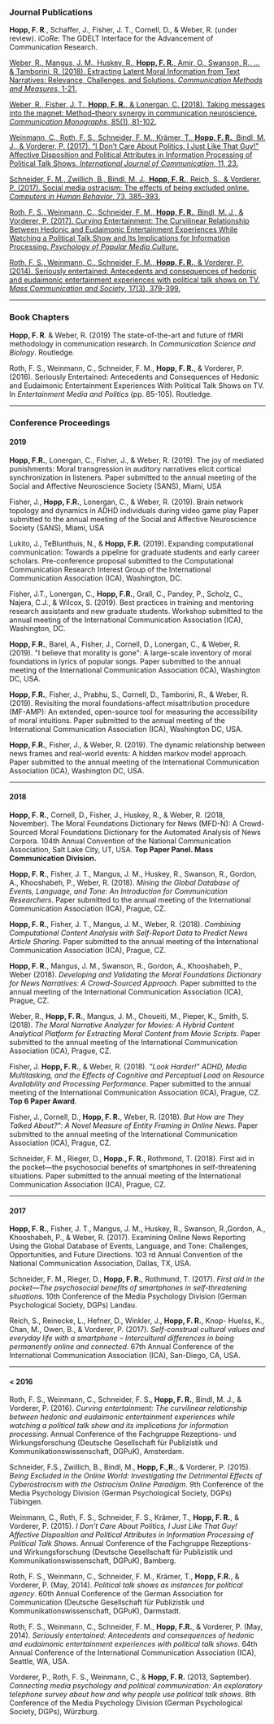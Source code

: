 ### Journal Publications

**Hopp, F. R**., Schaffer, J., Fisher, J. T., Cornell, D., & Weber, R. (under review). iCoRe: The GDELT Interface for the Advancement of Communication Research.

[Weber, R., Mangus, J. M., Huskey, R., **Hopp, F. R.**, Amir, O., Swanson, R., ... & Tamborini, R. (2018). Extracting Latent Moral Information from Text Narratives: Relevance, Challenges, and Solutions. _Communication Methods and Measures_, 1-21.](https://fhopp.github.io/publications/weber2018.pdf)

[Weber, R., Fisher, J. T., **Hopp, F. R.**, & Lonergan, C. (2018). Taking messages into the magnet: Method–theory synergy in communication neuroscience. _Communication Monographs_, 85(1), 81-102.](https://fhopp.github.io/publications/weber2017.pdf)

[Weinmann, C., Roth, F. S., Schneider, F. M., Krämer, T., **Hopp, F. R.**, Bindl, M. J., & Vorderer, P. (2017). “I Don’t Care About Politics, I Just Like That Guy!” Affective Disposition and Political Attributes in Information Processing of Political Talk Shows. _International Journal of Communication_, 11, 23.](https://fhopp.github.io/publications/weinmann2017.pdf)

[Schneider, F. M., Zwillich, B., Bindl, M. J., **Hopp, F. R.**, Reich, S., & Vorderer, P. (2017). Social media ostracism: The effects of being excluded online. _Computers in Human Behavior_, 73, 385-393.](https://fhopp.github.io/publications/schneider2017.pdf)

[Roth, F. S., Weinmann, C., Schneider, F. M., **Hopp, F. R.**, Bindl, M. J., & Vorderer, P. (2017). Curving Entertainment: The Curvilinear Relationship Between Hedonic and Eudaimonic Entertainment Experiences While Watching a Political Talk Show and Its Implications for Information Processing. _Psychology of Popular Media Culture_.](https://fhopp.github.io/publications/roth2017.pdf)

[Roth, F. S., Weinmann, C., Schneider, F. M., **Hopp, F. R.**, & Vorderer, P. (2014). Seriously entertained: Antecedents and consequences of hedonic and eudaimonic entertainment experiences with political talk shows on TV. _Mass Communication and Society_, 17(3), 379-399.](https://fhopp.github.io/publications/roth2014.pdf)

---

### Book Chapters

**Hopp, F. R**. & Weber, R. (2019) The state-of-the-art and future of fMRI methodology in communication research. In *Communication Science and Biology*. Routledge.


Roth, F. S., Weinmann, C., Schneider, F. M., **Hopp, F. R.**, & Vorderer, P. (2016). Seriously Entertained: Antecedents and Consequences of Hedonic and Eudaimonic Entertainment Experiences With Political Talk Shows on TV. In _Entertainment Media and Politics_ (pp. 85-105). Routledge.

---

### Conference Proceedings

#### 2019
**Hopp, F.R.**, Lonergan, C., Fisher, J., & Weber, R. (2019). The joy of mediated punishments: Moral transgression in auditory narratives elicit cortical synchronization in listeners. Paper submitted to the annual meeting of the Social and Affective Neuroscience Society (SANS), Miami, USA

Fisher, J., **Hopp, F.R.**, Lonergan, C., & Weber, R. (2019). Brain network topology and dynamics in ADHD individuals during video game play Paper submitted to the annual meeting of the Social and Affective Neuroscience Society (SANS), Miami, USA

Lukito, J., TeBlunthuis, N., & **Hopp, F.R.** (2019). Expanding computational communication: Towards a pipeline for graduate students and early career scholars. Pre-conference proposal submitted to the Computational Communication Research Interest Group of the International Communication Association (ICA), Washington, DC.

Fisher, J.T., Lonergan, C., **Hopp, F.R.**, Grall, C., Pandey, P., Scholz, C., Najera, C.J., & Wilcox, S. (2019). Best practices in training and mentoring research assistants and new graduate students. Workshop submitted to the annual meeting of the International Communication Association (ICA), Washington, DC.

**Hopp, F.R.**, Barel, A., Fisher, J., Cornell, D., Lonergan, C., & Weber, R. (2019). "I believe that morality is gone": A large-scale inventory of moral foundations in lyrics of popular songs. Paper submitted to the annual meeting of the International Communication Association (ICA), Washington DC, USA.

**Hopp, F.R.**, Fisher, J., Prabhu, S., Cornell, D., Tamborini, R., & Weber, R. (2019). Revisiting the moral foundations-affect misattribution procedure (MF-AMP): An extended, open-source tool for measuring the accessibility of moral intuitions. Paper submitted to the annual meeting of the International Communication Association (ICA), Washington DC, USA.

**Hopp, F.R.**, Fisher, J., & Weber, R. (2019). The dynamic relationship between news frames and real-world events: A hidden markov model approach. Paper submitted to the annual meeting of the International Communication Association (ICA), Washington DC, USA.

---

#### 2018

**Hopp, F. R.**, Cornell, D., Fisher, J., Huskey, R., & Weber, R. (2018, November). The Moral Foundations Dictionary for News (MFD-N): A Crowd-Sourced Moral Foundations Dictionary for the Automated Analysis of News Corpora. 104th Annual Convention of the National Communication Association, Salt Lake City, UT, USA. **Top Paper Panel. Mass Communication Division.**

**Hopp, F. R.**, Fisher, J. T., Mangus, J. M., Huskey, R., Swanson, R., Gordon, A., Khooshabeh, P., Weber, R. (2018). _Mining the Global Database of Events, Language, and Tone: An Introduction for Communication Researchers_. Paper submitted to the annual meeting of the International Communication Association (ICA), Prague, CZ.

**Hopp, F. R.**, Fisher, J. T., Mangus, J. M., Weber, R. (2018). _Combining Computational Content Analysis with Self-Report Data to Predict News Article Sharing_. Paper submitted to the annual meeting of the International Communication Association (ICA), Prague, CZ. 

**Hopp, F. R.**, Mangus, J. M., Swanson, R., Gordon, A., Khooshabeh, P., Weber (2018). _Developing and Validating the Moral Foundations Dictionary for News Narratives: A Crowd-Sourced Approach_. Paper submitted to the annual meeting of the International Communication Association (ICA), Prague, CZ.

Weber, R., **Hopp, F. R.**, Mangus, J. M., Choueiti, M., Pieper, K., Smith, S. (2018). _The Moral Narrative Analyzer for Movies: A Hybrid Content Analytical Platform for Extracting Moral Content from Movie Scripts_. Paper submitted to the annual meeting of the International Communication Association (ICA), Prague, CZ.

Fisher, J. **Hopp, F. R.**, & Weber, R. (2018). _"Look Harder!" ADHD, Media Multitasking, and the Effects of Cognitive and Perceptual Load on Resource Availability and Processing Performance_. Paper submitted to the annual meeting of the International Communication Association (ICA), Prague, CZ. **Top 6 Paper Award**.

Fisher, J., Cornell, D., **Hopp, F. R.**, Weber, R. (2018). _But How are They Talked About?": A Novel Measure of Entity Framing in Online News_. Paper submitted to the annual meeting of the International Communication Association (ICA), Prague, CZ.

Schneider, F. M., Rieger, D., **Hopp., F. R.**, Rothmond, T. (2018). First aid in the pocket—the psychosocial benefits of smartphones in self-threatening situations. Paper submitted to the annual meeting of the International Communication Association (ICA), Prague, CZ.

---
#### 2017

**Hopp, F. R.**, Fisher, J. T., Mangus, J. M., Huskey, R., Swanson, R.,Gordon, A., Khooshabeh, P., & Weber, R. (2017). Examining Online News Reporting Using the Global Database of Events, Language, and Tone: Challenges, Opportunities, and Future Directions. 103 rd Annual Convention of the National Communication Association, Dallas, TX, USA. 

Schneider, F. M., Rieger, D., **Hopp, F. R.**, Rothmund, T. (2017). _First aid in the pocket—The psychosocial benefits of smartphones in self-threatening situations_. 10th Conference of the Media Psychology Division (German Psychological Society, DGPs) Landau.

Reich, S., Reinecke, L., Hefner, D., Winkler, J., **Hopp, F. R.**, Knop- Huelss, K., Chan, M., Owen, B., & Vorderer, P. (2017). _Self-construal cultural values and everyday life with a smartphone – Intercultural differences in being permanently online and connected_. 67th Annual Conference of the International Communication Association (ICA), San-Diego, CA, USA.

---
#### < 2016

Roth, F. S., Weinmann, C., Schneider, F. S., **Hopp, F. R.**, Bindl, M. J., & Vorderer, P. (2016). _Curving entertainment: The curvilinear relationship between hedonic and eudaimonic entertainment experiences while watching a political talk show and its implications for information processing_. Annual Conference of the Fachgruppe Rezeptions- und Wirkungsforschung (Deutsche Gesellschaft für Publizistik und Kommunikationswissenschaft, DGPuK), Amsterdam.

Schneider, F.S., Zwillich, B., Bindl, M., **Hopp, F.,R.**, & Vorderer, P. (2015). _Being Excluded in the Online World: Investigating the Detrimental Effects of Cyberostracism with the Ostracism Online Paradigm_. 9th Conference of the Media Psychology Division (German Psychological Society, DGPs) Tübingen.

Weinmann, C., Roth, F. S., Schneider, F. S., Krämer, T., **Hopp, F. R.**, & Vorderer, P. (2015). _I Don’t Care About Politics, I Just Like That Guy! Affective Disposition and Political Attributes in Information Processing of Political Talk Shows_. Annual Conference of the Fachgruppe Rezeptions- und Wirkungsforschung (Deutsche Gesellschaft für Publizistik und Kommunikationswissenschaft, DGPuK), Bamberg.

Roth, F. S., Weinmann, C., Schneider, F. M., Krämer, T., **Hopp, F.R.**, & Vorderer, P. (May, 2014). _Political talk shows as instances for political agency_. 60th Annual Conference of the German Association for Communication (Deutsche Gesellschaft für Publizistik und Kommunikationswissenschaft, DGPuK), Darmstadt.

Roth, F. S., Weinmann, C., Schneider, F. M., **Hopp, F.R.**, & Vorderer, P. (May, 2014). _Seriously entertained: Antecedents and consequences of hedonic and eudaimonic entertainment experiences with political talk shows_. 64th Annual Conference of the International Communication Association (ICA), Seattle, WA, USA.

Vorderer, P., Roth, F. S., Weinmann, C., & **Hopp, F. R.** (2013, September). _Connecting media psychology and political communication: An exploratory telephone survey about how and why people use political talk shows_. 8th Conference of the Media Psychology Division (German Psychological Society, DGPs), Würzburg.
